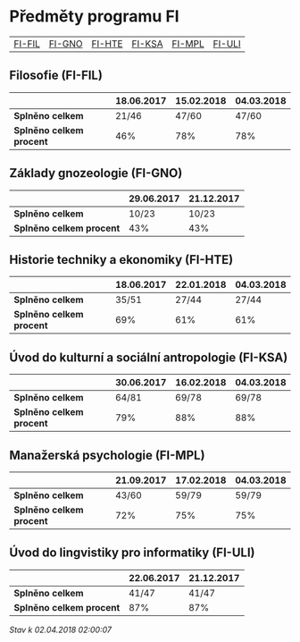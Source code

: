 # Předměty programu FI


| | | | | | |
|-|-|-|-|-|-|
|[FI-FIL](#filosofie-fi-fil) | [FI-GNO](#základy-gnozeologie-fi-gno) | [FI-HTE](#historie-techniky-a-ekonomiky-fi-hte) | [FI-KSA](#úvod-do-kulturní-a-sociální-antropologie-fi-ksa) | [FI-MPL](#manažerská-psychologie-fi-mpl) | [FI-ULI](#úvod-do-lingvistiky-pro-informatiky-fi-uli)|

        
## Filosofie (FI-FIL)

|                          |18.06.2017|15.02.2018|04.03.2018|
|--------------------------|--------------------|--------------------|--------------------|
|**Splněno celkem**        |21/46|47/60|47/60|
|**Splněno celkem procent**|46%|78%|78%|


## Základy gnozeologie (FI-GNO)

|                          |29.06.2017|21.12.2017|
|--------------------------|--------------------|--------------------|
|**Splněno celkem**        |10/23|10/23|
|**Splněno celkem procent**|43%|43%|


## Historie techniky a ekonomiky (FI-HTE)

|                          |18.06.2017|22.01.2018|04.03.2018|
|--------------------------|--------------------|--------------------|--------------------|
|**Splněno celkem**        |35/51|27/44|27/44|
|**Splněno celkem procent**|69%|61%|61%|


## Úvod do kulturní a sociální antropologie (FI-KSA)

|                          |30.06.2017|16.02.2018|04.03.2018|
|--------------------------|--------------------|--------------------|--------------------|
|**Splněno celkem**        |64/81|69/78|69/78|
|**Splněno celkem procent**|79%|88%|88%|


## Manažerská psychologie (FI-MPL)

|                          |21.09.2017|17.02.2018|04.03.2018|
|--------------------------|--------------------|--------------------|--------------------|
|**Splněno celkem**        |43/60|59/79|59/79|
|**Splněno celkem procent**|72%|75%|75%|


## Úvod do lingvistiky pro informatiky (FI-ULI)

|                          |22.06.2017|21.12.2017|
|--------------------------|--------------------|--------------------|
|**Splněno celkem**        |41/47|41/47|
|**Splněno celkem procent**|87%|87%|




*Stav k 02.04.2018 02:00:07*